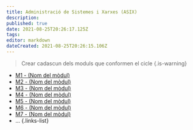 ```yaml
---
title: Administració de Sistemes i Xarxes (ASIX)
description: 
published: true
date: 2021-08-25T20:26:17.125Z
tags: 
editor: markdown
dateCreated: 2021-08-25T20:26:15.106Z
---
```


> Crear cadascun dels moduls que conformen el cicle
{.is-warning}

- [M1 - (Nom del mòdul)](m1)
- [M2 - (Nom del mòdul)](m2)
- [M3 - (Nom del mòdul)](m3)
- [M4 - (Nom del mòdul)](m4)
- [M5 - (Nom del mòdul)](m5)
- [M6 - (Nom del mòdul)](m6)
- [M7 - (Nom del mòdul)](m7)
- ...
 {.links-list}
 